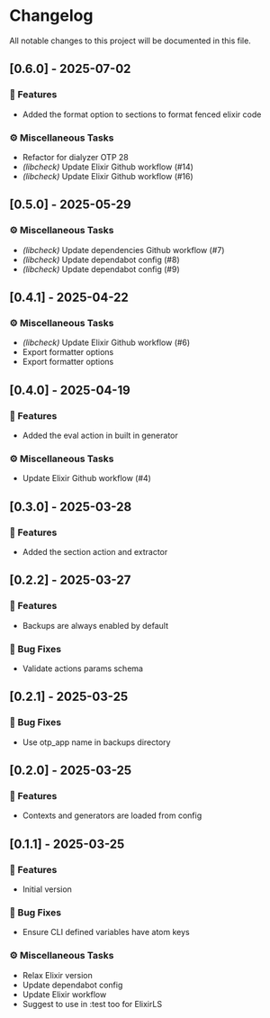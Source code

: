 # Changelog

All notable changes to this project will be documented in this file.

## [0.6.0] - 2025-07-02

### 🚀 Features

- Added the format option to sections to format fenced elixir code

### ⚙️ Miscellaneous Tasks

- Refactor for dialyzer OTP 28
- *(libcheck)* Update Elixir Github workflow (#14)
- *(libcheck)* Update Elixir Github workflow (#16)

## [0.5.0] - 2025-05-29

### ⚙️ Miscellaneous Tasks

- *(libcheck)* Update dependencies Github workflow (#7)
- *(libcheck)* Update dependabot config (#8)
- *(libcheck)* Update dependabot config (#9)

## [0.4.1] - 2025-04-22

### ⚙️ Miscellaneous Tasks

- *(libcheck)* Update Elixir Github workflow (#6)
- Export formatter options
- Export formatter options

## [0.4.0] - 2025-04-19

### 🚀 Features

- Added the eval action in built in generator

### ⚙️ Miscellaneous Tasks

- Update Elixir Github workflow (#4)

## [0.3.0] - 2025-03-28

### 🚀 Features

- Added the section action and extractor

## [0.2.2] - 2025-03-27

### 🚀 Features

- Backups are always enabled by default

### 🐛 Bug Fixes

- Validate actions params schema

## [0.2.1] - 2025-03-25

### 🐛 Bug Fixes

- Use otp_app name in backups directory

## [0.2.0] - 2025-03-25

### 🚀 Features

- Contexts and generators are loaded from config

## [0.1.1] - 2025-03-25

### 🚀 Features

- Initial version

### 🐛 Bug Fixes

- Ensure CLI defined variables have atom keys

### ⚙️ Miscellaneous Tasks

- Relax Elixir version
- Update dependabot config
- Update Elixir workflow
- Suggest to use in :test too for ElixirLS

<!-- generated by git-cliff -->
